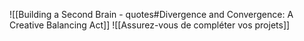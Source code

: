 ![[Building a Second Brain - quotes#Divergence and Convergence: A Creative Balancing Act]]
![[Assurez-vous de compléter vos projets]]